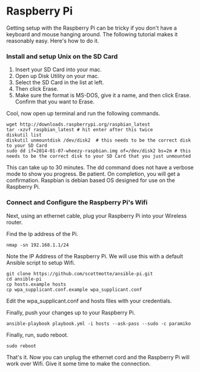 # Raspberry Pi

Getting setup with the Raspberry Pi can be tricky if you don't have a keyboard and mouse hanging around. The following tutorial  makes it reasonably easy. Here's how to do it.

### Install and setup Unix on the SD Card

1. Insert your SD Card into your mac.
2. Open up Disk Utility on your mac.
3. Select the SD Card in the list at left.
4. Then click Erase.
5. Make sure the format is MS-DOS, give it a name, and then click Erase. Confirm that you want to Erase. 

Cool, now open up terminal and run the following commands.

```
wget http://downloads.raspberrypi.org/raspbian_latest
tar -xzvf raspbian_latest # hit enter after this twice
diskutil list
diskutil unmountdisk /dev/disk2  # this needs to be the correct disk to your SD Card
sudo dd if=2014-01-07-wheezy-raspbian.img of=/dev/disk2 bs=2m # this needs to be the correct disk to your SD Card that you just unmounted
```

This can take up to 30 minutes. The dd command does not have a verbose mode to show you progress. Be patient. On completion, you will get a confirmation. Raspbian is debian based OS designed for use on the Raspberry Pi.

### Connect and Configure the Raspberry Pi's Wifi

Next, using an ethernet cable, plug your Raspberry Pi into your Wireless router.

Find the Ip address of the Pi.

```
nmap -sn 192.168.1.1/24
```

Note the IP Address of the Raspberry Pi. We will use this with a default Ansible script to setup Wifi.

```
git clone https://github.com/scottmotte/ansible-pi.git
cd ansible-pi
cp hosts.example hosts
cp wpa_supplicant.conf.example wpa_supplicant.conf
```

Edit the wpa_supplicant.conf and hosts files with your credentials.

Finally, push your changes up to your Raspberry Pi.

```
ansible-playbook playbook.yml -i hosts --ask-pass --sudo -c paramiko
```

Finally, run, sudo reboot.

```
sudo reboot
```

That's it. Now you can unplug the ethernet cord and the Raspberry Pi will work over Wifi. Give it some time to make the connection.
